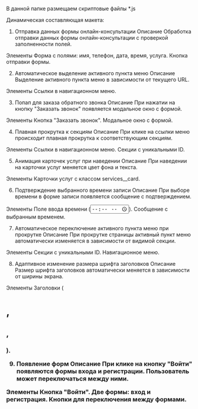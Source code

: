 В данной папке размещаем скриптовые файлы *.js

Динамическая составляющая макета:

1. Отправка данных формы онлайн-консультации
Описание
Обработка отправки данных формы онлайн-консультации с проверкой заполненности полей.

Элементы
Форма с полями: имя, телефон, дата, время, услуга.
Кнопка отправки формы.

2. Автоматическое выделение активного пункта меню
Описание
Выделение активного пункта меню в зависимости от текущего URL.

Элементы
Ссылки в навигационном меню.

3. Попап для заказа обратного звонка
Описание
При нажатии на кнопку "Заказать звонок" появляется модальное окно с формой.

Элементы
Кнопка "Заказать звонок".
Модальное окно с формой.

4. Плавная прокрутка к секциям
Описание
При клике на ссылки меню происходит плавная прокрутка к соответствующим секциям.

Элементы
Ссылки в навигационном меню.
Секции с уникальными ID.

5. Анимация карточек услуг при наведении
Описание
При наведении на карточки услуг меняется цвет фона и текста.

Элементы
Карточки услуг с классом services__card.

6. Подтверждение выбранного времени записи
Описание
При выборе времени в форме записи появляется сообщение с подтверждением.

Элементы
Поле ввода времени (<input type="time">).
Сообщение с выбранным временем.

7. Автоматическое переключение активного пункта меню при прокрутке
Описание
При прокрутке страницы активный пункт меню автоматически изменяется в зависимости от видимой секции.

Элементы
Секции с уникальными ID.
Навигационное меню.

8. Адаптивное изменение размера шрифта заголовков
Описание
Размер шрифта заголовков автоматически меняется в зависимости от ширины экрана.

Элементы
Заголовки (<h1>, <h2>, <h3>).

9. Появление форм
Описание
При клике на кнопку "Войти" появляются формы входа и регистрации. Пользователь может переключаться между ними.

Элементы
Кнопка "Войти".
Две формы: вход и регистрация.
Кнопки для переключения между формами.
